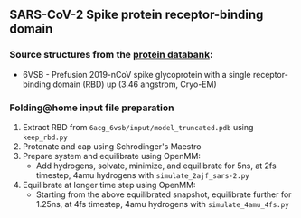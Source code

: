 ## SARS-CoV-2 Spike protein receptor-binding domain

### Source structures from the [protein databank](http://rcsb.org): 
* 6VSB - Prefusion 2019-nCoV spike glycoprotein with a single receptor-binding domain (RBD) up (3.46 angstrom, Cryo-EM)

### Folding@home input file preparation
1. Extract RBD from `6acg_6vsb/input/model_truncated.pdb` using `keep_rbd.py`
2. Protonate and cap using Schrodinger's Maestro
3. Prepare system and equilibrate using OpenMM:
    - Add hydrogens, solvate, minimize, and equilibrate for 5ns, at 2fs timestep, 4amu hydrogens with `simulate_2ajf_sars-2.py`
4. Equilibrate at longer time step using OpenMM:
    - Starting from the above equilibrated snapshot, equilibrate further for 1.25ns, at 4fs timestep, 4amu hydrogens with `simulate_4amu_4fs.py`
